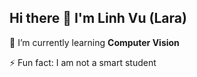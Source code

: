 ## Hi there 👋 I'm Linh Vu (Lara)
🌱 I’m currently learning **Computer Vision**


⚡ Fun fact: I am not a smart student 

<!--
**VuthilinhVn/VuthilinhVn** is a ✨ _special_ ✨ repository because its `README.md` (this file) appears on your GitHub profile.

Here are some ideas to get you started:

- 🔭 I’m currently working on ...
- 🌱 I’m currently learning ...
- 👯 I’m looking to collaborate on ...
- 🤔 I’m looking for help with ...
- 💬 Ask me about ...
- 📫 How to reach me: ...
- 😄 Pronouns: ...
- ⚡ Fun fact: ...
-->
